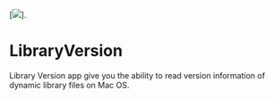 [![](https://tokei.rs/b1/github/XAMPPRocky/tokei?category=lines)].


# LibraryVersion
Library Version app give you the ability to read version information of dynamic library files on Mac OS.
